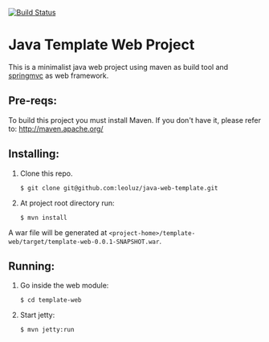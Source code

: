 [![Build Status](https://travis-ci.org/leoluz/java-web-template.svg)](https://travis-ci.org/leoluz/java-web-template)

Java Template Web Project
=========================

This is a minimalist java web project using maven as build tool and [springmvc][1] as web framework.

Pre-reqs:
--------

To build this project you must install Maven. 
If you don't have it, please refer to: http://maven.apache.org/

Installing:
----------

1. Clone this repo.

    `$ git clone git@github.com:leoluz/java-web-template.git`

2. At project root directory run:

    `$ mvn install`

A war file will be generated at `<project-home>/template-web/target/template-web-0.0.1-SNAPSHOT.war`.

Running:
--------

1. Go inside the web module:

    `$ cd template-web`

2. Start jetty:

    `$ mvn jetty:run`

[1]: http://www.springsource.org/       "Spring"
